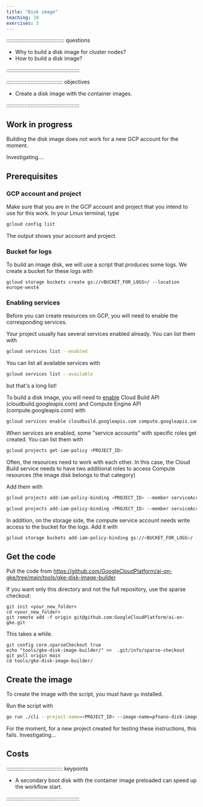 ```yaml
---
title: "Disk image"
teaching: 10
exercises: 5 
---
```


:::::::::::::::::::::::::::::::::::::: questions 

- Why to build a disk image for cluster nodes?
- How to build a disk image?

::::::::::::::::::::::::::::::::::::::::::::::::

::::::::::::::::::::::::::::::::::::: objectives

- Create a disk image with the container images.

::::::::::::::::::::::::::::::::::::::::::::::::

## Work in progress

Building the disk image does not work for a new GCP account for the moment.

Investigating....


## Prerequisites


### GCP account and project

Make sure that you are in the GCP account and project that you intend to use for this work. In your Linux terminal, type

```bash
gcloud config list
```

The output shows your account and project. 

### Bucket for logs

To build an image disk, we will use a script that produces some logs.
We create a bucket for these logs with

```
gcloud storage buckets create gs://<BUCKET_FOR_LOGS>/ --location europe-west4
```


### Enabling services

Before you can create resources on GCP, you will need to enable the corresponding services.

Your project usually has several services enabled already. You can list them with

```bash
gcloud services list --enabled
```

You can list all available services with

```bash
gcloud services list --available
```

but that's a long list!

To build a disk image, you will need to [enable](https://cloud.google.com/endpoints/docs/openapi/enable-api#enabling_an_api) Cloud Build API (cloudbuild.googleapis.com) and Compute Engine API (compute.googleapis.com) with

```bash
gcloud services enable cloudbuild.googleapis.com compute.googleapis.com
```

When services are enabled, some "service accounts" with specific roles get created. You can list them with

```bash
gcloud projects get-iam-policy <PROJECT_ID>
```

Often, the resources need to work with each other. In this case, the Cloud Build service needs to have two additional roles to access Compute resources (the image disk belongs to that category)

Add them with

```bash
gcloud projects add-iam-policy-binding <PROJECT_ID> --member serviceAccount:<PROJECT_NR>@cloudbuild.gserviceaccount.com --role roles/compute.serviceAgent
```

```bash
gcloud projects add-iam-policy-binding <PROJECT_ID> --member serviceAccount:<PROJECT_NR>@cloudbuild.gserviceaccount.com --role roles/compute.admin
```

In addition, on the storage side, the compute service account needs write access to the bucket for the logs. Add it with

```bash
gcloud storage buckets add-iam-policy-binding gs://<BUCKET_FOR_LOGS>/ --project=<PROJECT_ID> --member=serviceAccount:<PROJECT_NR>-compute@developer.gserviceaccount.com --role=roles/storage.objectCreator
```


## Get the code

Pull the code from https://github.com/GoogleCloudPlatform/ai-on-gke/tree/main/tools/gke-disk-image-builder

If you want only this directory and not the full repository, use the sparse checkout:

```
git init <your_new_folder>
cd <your_new_folder>
git remote add -f origin git@github.com:GoogleCloudPlatform/ai-on-gke.git
```

This takes a while.

```
git config core.sparseCheckout true
echo "tools/gke-disk-image-builder/" >>  .git/info/sparse-checkout
git pull origin main
cd tools/gke-disk-image-builder/
```

## Create the image

To create the image with the script, you must have `go` installed.

Run the script with

```bash
go run ./cli --project-name=<PROJECT_ID> --image-name=pfnano-disk-image --zone=europe-west4-a --gcs-path=gs://<BUCKET_FOR_LOGS> --disk-size-gb=50 --container-image=ghcr.io/katilp/pfnano-image-build:main --timeout 100m
```

For the moment, for a new project created for testing these instructions, this fails. Investigating...

## Costs






::::::::::::::::::::::::::::::::::::: keypoints 

- A secondary boot disk with the container image preloaded can speed up the workflow start.


::::::::::::::::::::::::::::::::::::::::::::::::

